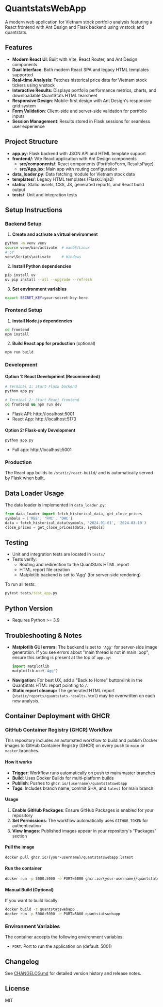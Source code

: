 # QuantstatsWebApp

A modern web application for Vietnam stock portfolio analysis featuring a React frontend with Ant Design and Flask backend using vnstock and quantstats.

## Features
- **Modern React UI**: Built with Vite, React Router, and Ant Design components
- **Dual Interface**: Both modern React SPA and legacy HTML templates supported
- **Real-time Analysis**: Fetches historical price data for Vietnam stock tickers using vnstock
- **Interactive Results**: Displays portfolio performance metrics, charts, and downloadable QuantStats HTML tearsheet
- **Responsive Design**: Mobile-first design with Ant Design's responsive grid system
- **Form Validation**: Client-side and server-side validation for portfolio inputs
- **Session Management**: Results stored in Flask sessions for seamless user experience

## Project Structure
- **app.py**: Flask backend with JSON API and HTML template support
- **frontend/**: Vite React application with Ant Design components
  - **src/components/**: React components (PortfolioForm, ResultsPage)
  - **src/App.jsx**: Main app with routing configuration
- **data_loader.py**: Data fetching module for Vietnam stock data
- **templates/**: Legacy HTML templates (Flask/Jinja2)
- **static/**: Static assets, CSS, JS, generated reports, and React build output
- **tests/**: Unit and integration tests

## Setup Instructions

### Backend Setup

1. **Create and activate a virtual environment**
```bash
python -m venv venv
source venv/bin/activate  # macOS/Linux
# or
venv\Scripts\activate     # Windows
```

2. **Install Python dependencies**
```bash
pip install uv
uv pip install --all --upgrade --refresh
```

3. **Set environment variables**
```bash
export SECRET_KEY=your-secret-key-here
```

### Frontend Setup

1. **Install Node.js dependencies**
```bash
cd frontend
npm install
```

2. **Build React app for production** (optional)
```bash
npm run build
```

### Development

#### Option 1: React Development (Recommended)
```bash
# Terminal 1: Start Flask backend
python app.py

# Terminal 2: Start React frontend  
cd frontend && npm run dev
```
- Flask API: http://localhost:5001
- React App: http://localhost:5173

#### Option 2: Flask-only Development
```bash
python app.py
```
- Full app: http://localhost:5001

### Production
The React app builds to `/static/react-build/` and is automatically served by Flask when built.

## Data Loader Usage

The data loader is implemented in `data_loader.py`:

```python
from data_loader import fetch_historical_data, get_close_prices
symbols = ['REE', 'FMC', 'DHC']
data = fetch_historical_data(symbols, '2024-01-01', '2024-03-19')
close_prices = get_close_prices(data, symbols)
```

## Testing
- Unit and integration tests are located in `tests/`
- Tests verify:
  - Routing and redirection to the QuantStats HTML report
  - HTML report file creation
  - Matplotlib backend is set to 'Agg' (for server-side rendering)

To run all tests:

```cmd
pytest tests/test_app.py
```

## Python Version
- Requires Python >= 3.9

## Troubleshooting & Notes
- **Matplotlib GUI errors:** The backend is set to `'Agg'` for server-side image generation. If you see errors about "main thread is not in main loop", ensure this setting is present at the top of `app.py`:
  ```python
  import matplotlib
  matplotlib.use('Agg')
  ```
- **Navigation:** For best UX, add a "Back to Home" button/link in the QuantStats HTML report pointing to `/`.
- **Static report cleanup:** The generated HTML report (`static/reports/quantstats-results.html`) may be overwritten on each new analysis.

## Container Deployment with GHCR

### GitHub Container Registry (GHCR) Workflow

This repository includes an automated workflow to build and publish Docker images to GitHub Container Registry (GHCR) on every push to `main` or `master` branches.

#### How it works
- **Trigger**: Workflow runs automatically on push to main/master branches
- **Build**: Uses Docker Buildx for multi-platform builds
- **Publish**: Pushes to `ghcr.io/{username}/quantstatswebapp`
- **Tags**: Includes branch name, commit SHA, and `latest` for main branch

#### Usage

1. **Enable GitHub Packages**: Ensure GitHub Packages is enabled for your repository
2. **Set Permissions**: The workflow automatically uses `GITHUB_TOKEN` for authentication
3. **View Images**: Published images appear in your repository's "Packages" section

#### Pull the image

```bash
docker pull ghcr.io/{your-username}/quantstatswebapp:latest
```

#### Run the container

```bash
docker run -p 5000:5000 -e PORT=5000 ghcr.io/{your-username}/quantstatswebapp:latest
```

#### Manual Build (Optional)

If you want to build locally:

```bash
docker build -t quantstatswebapp .
docker run -p 5000:5000 -e PORT=5000 quantstatswebapp
```

### Environment Variables

The container accepts the following environment variables:
- `PORT`: Port to run the application on (default: 5001)

## Changelog

See [CHANGELOG.md](CHANGELOG.md) for detailed version history and release notes.

## License
MIT

